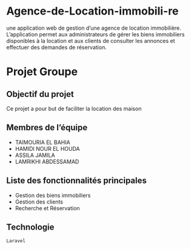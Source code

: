 # Agence-de-Location-immobili-re
une application web de gestion d’une agence de location immobilière. L’application permet aux administrateurs de gérer les biens immobiliers disponibles à la location et aux clients de consulter les annonces et effectuer des demandes de réservation.
# Projet Groupe

## Objectif du projet
Ce projet a pour but de faciliter la location des maison
## Membres de l’équipe
- TAIMOURIA EL BAHIA
- HAMIDI NOUR EL HOUDA
- ASSILA JAMILA
- LAMRIKHI ABDESSAMAD

## Liste des fonctionnalités principales
- Gestion des biens immobiliers  
- Gestion des clients  
- Recherche et Réservation

## Technologie
 	Laravel 
